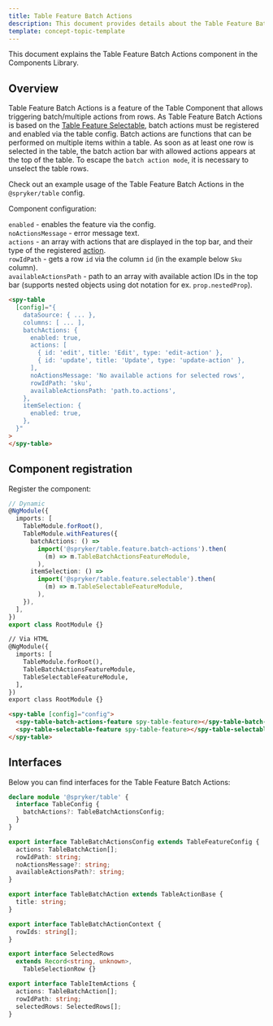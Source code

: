```yaml
---
title: Table Feature Batch Actions
description: This document provides details about the Table Feature Batch Actions component in the Components Library.
template: concept-topic-template
---
```


This document explains the Table Feature Batch Actions component in the Components Library.

## Overview

Table Feature Batch Actions is a feature of the Table Component that allows triggering batch/multiple actions from rows.
As Table Feature Batch Actions is based on the [Table Feature Selectable](/docs/marketplace/dev/front-end/table-design/table-features/table-feature-selectable.html), batch actions must be registered and enabled via the table config. Batch actions are functions that can be performed on multiple items within a table. As soon as at least one row is selected in the table, the batch action bar with allowed actions appears at the top of the table.
To escape the `batch action mode`, it is necessary to unselect the table rows.

Check out an example usage of the Table Feature Batch Actions in the `@spryker/table` config.

Component configuration:

`enabled` - enables the feature via the config.  
`noActionsMessage` - error message text.  
`actions` - an array with actions that are displayed in the top bar, and their type of the registered [action](/docs/marketplace/dev/front-end/ui-components-library/actions/).   
`rowIdPath` - gets a row `id` via the column `id` (in the example below `Sku` column).  
`availableActionsPath` - path to an array with available action IDs in the top bar (supports nested objects using dot notation for ex. `prop.nestedProp`).   

```html
<spy-table 
  [config]="{
    dataSource: { ... },
    columns: [ ... ],
    batchActions: {
      enabled: true,
      actions: [
        { id: 'edit', title: 'Edit', type: 'edit-action' },
        { id: 'update', title: 'Update', type: 'update-action' },
      ],
      noActionsMessage: 'No available actions for selected rows',
      rowIdPath: 'sku',
      availableActionsPath: 'path.to.actions',
    },  
    itemSelection: {
      enabled: true,
    },                                                                                         
  }"
>
</spy-table>
```

## Component registration

Register the component:

```ts
// Dynamic
@NgModule({
  imports: [
    TableModule.forRoot(),
    TableModule.withFeatures({
      batchActions: () =>
        import('@spryker/table.feature.batch-actions').then(
          (m) => m.TableBatchActionsFeatureModule,
        ),
      itemSelection: () =>
        import('@spryker/table.feature.selectable').then(
          (m) => m.TableSelectableFeatureModule,
        ),
    }),
  ],
})
export class RootModule {}
```

```html
// Via HTML
@NgModule({
  imports: [
    TableModule.forRoot(),
    TableBatchActionsFeatureModule,
    TableSelectableFeatureModule,
  ],
})
export class RootModule {}

<spy-table [config]="config">
  <spy-table-batch-actions-feature spy-table-feature></spy-table-batch-actions-feature>
  <spy-table-selectable-feature spy-table-feature></spy-table-selectable-feature>
</spy-table>
```

## Interfaces

Below you can find interfaces for the Table Feature Batch Actions:

```ts
declare module '@spryker/table' {
  interface TableConfig {
    batchActions?: TableBatchActionsConfig;
  }
}

export interface TableBatchActionsConfig extends TableFeatureConfig {
  actions: TableBatchAction[];
  rowIdPath: string;
  noActionsMessage?: string;
  availableActionsPath?: string;
}

export interface TableBatchAction extends TableActionBase {
  title: string;
}

export interface TableBatchActionContext {
  rowIds: string[];
}

export interface SelectedRows
  extends Record<string, unknown>,
    TableSelectionRow {}

export interface TableItemActions {
  actions: TableBatchAction[];
  rowIdPath: string;
  selectedRows: SelectedRows[];
}
```
